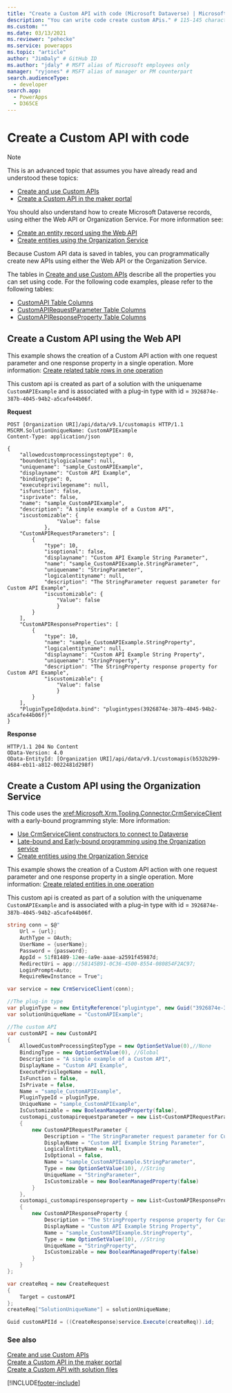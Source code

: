 ```yaml
---
title: "Create a Custom API with code (Microsoft Dataverse) | Microsoft Docs" # Intent and product brand in a unique string of 43-59 chars including spaces
description: "You can write code create custom APis." # 115-145 characters including spaces. This abstract displays in the search result.
ms.custom: ""
ms.date: 03/13/2021
ms.reviewer: "pehecke"
ms.service: powerapps
ms.topic: "article"
author: "JimDaly" # GitHub ID
ms.author: "jdaly" # MSFT alias of Microsoft employees only
manager: "ryjones" # MSFT alias of manager or PM counterpart
search.audienceType: 
  - developer
search.app: 
  - PowerApps
  - D365CE
---
```

# Create a Custom API with code

> [!NOTE]
> This is an advanced topic that assumes you have already read and understood these topics:
> - [Create and use Custom APIs](custom-api.md)
> - [Create a Custom API in the maker portal](create-custom-api-maker-portal.md)
>
> You should also understand how to create Microsoft Dataverse records, using either the Web API or Organization Service. For more information see:
> - [Create an entity record using the Web API](webapi/create-entity-web-api.md)
> - [Create entities using the Organization Service](org-service/entity-operations-create.md)

Because Custom API data is saved in tables, you can programmatically create new APIs using either the Web API or the Organization Service.

The tables in [Create and use Custom APIs](custom-api.md) describe all the properties you can set using code. For the following code examples, please refer to the following tables:

- [CustomAPI Table Columns](customapi-table-columns.md)
- [CustomAPIRequestParameter Table Columns](customapirequestparameter-table-columns.md)
- [CustomAPIResponseProperty Table Columns](customapiresponseproperty-table-columns.md)


## Create a Custom API using the Web API

This example shows the creation of a Custom API action with one request parameter and one response property in a single operation. More information: [Create related table rows in one operation](webapi/create-entity-web-api.md#create-related-table-rows-in-one-operation)

This custom api is created as part of a solution with the uniquename `CustomAPIExample` and is associated with a plug-in type with id = `3926874e-387b-4045-94b2-a5cafe44b06f`.

**Request**

```http
POST [Organization URI]/api/data/v9.1/customapis HTTP/1.1
MSCRM.SolutionUniqueName: CustomAPIExample
Content-Type: application/json

{
    "allowedcustomprocessingsteptype": 0,
    "boundentitylogicalname": null,
    "uniquename": "sample_CustomAPIExample",
    "displayname": "Custom API Example",
    "bindingtype": 0,
    "executeprivilegename": null,
    "isfunction": false,
    "isprivate": false,
    "name": "sample_CustomAPIExample",
    "description": "A simple example of a Custom API",
    "iscustomizable": {
                "Value": false
            },
    "CustomAPIRequestParameters": [
        {
            "type": 10,
            "isoptional": false,
            "displayname": "Custom API Example String Parameter",
            "name": "sample_CustomAPIExample.StringParameter",
            "uniquename": "StringParameter",
            "logicalentityname": null,
            "description": "The StringParameter request parameter for Custom API Example",
            "iscustomizable": {
                "Value": false
                }
        }
    ],
    "CustomAPIResponseProperties": [
        {
            "type": 10,
            "name": "sample_CustomAPIExample.StringProperty",
            "logicalentityname": null,
            "displayname": "Custom API Example String Property",
            "uniquename": "StringProperty",
            "description": "The StringProperty response property for Custom API Example",
            "iscustomizable": {
                "Value": false
                }
        }
    ],
    "PluginTypeId@odata.bind": "plugintypes(3926874e-387b-4045-94b2-a5cafe44b06f)"
}
```

**Response**

```http
HTTP/1.1 204 No Content
OData-Version: 4.0
OData-EntityId: [Organization URI]/api/data/v9.1/customapis(b532b299-4684-eb11-a812-0022481d298f)
```

## Create a Custom API using the Organization Service

This code uses the <xref:Microsoft.Xrm.Tooling.Connector.CrmServiceClient> with a early-bound programming style: More information: 

- [Use CrmServiceClient constructors to connect to Dataverse](xrm-tooling/use-crmserviceclient-constructors-connect.md)
- [Late-bound and Early-bound programming using the Organization service](org-service/early-bound-programming.md)
- [Create entities using the Organization Service](org-service/entity-operations-create.md)

This example shows the creation of a Custom API action with one request parameter and one response property in a single operation. More information: [Create related entities in one operation](org-service/entity-operations-create.md#create-related-entities-in-one-operation)

This custom api is created as part of a solution with the uniquename `CustomAPIExample` and is associated with a plug-in type with id = `3926874e-387b-4045-94b2-a5cafe44b06f`.

```csharp
string conn = $@"
    Url = {url};
    AuthType = OAuth;
    UserName = {userName};
    Password = {password};
    AppId = 51f81489-12ee-4a9e-aaae-a2591f45987d;
    RedirectUri = app://58145B91-0C36-4500-8554-080854F2AC97;
    LoginPrompt=Auto;
    RequireNewInstance = True";

var service = new CrmServiceClient(conn);

//The plug-in type
var pluginType = new EntityReference("plugintype", new Guid("3926874e-387b-4045-94b2-a5cafe44b06f"));
var solutionUniqueName = "CustomAPIExample";

//The custom API
var customAPI = new CustomAPI
{
    AllowedCustomProcessingStepType = new OptionSetValue(0),//None
    BindingType = new OptionSetValue(0), //Global
    Description = "A simple example of a Custom API",
    DisplayName = "Custom API Example",
    ExecutePrivilegeName = null,
    IsFunction = false,
    IsPrivate = false,
    Name = "sample_CustomAPIExample",
    PluginTypeId = pluginType,
    UniqueName = "sample_CustomAPIExample",
    IsCustomizable = new BooleanManagedProperty(false),
    customapi_customapirequestparameter = new List<CustomAPIRequestParameter>()
    {
        new CustomAPIRequestParameter {
            Description = "The StringParameter request parameter for Custom API Example",
            DisplayName = "Custom API Example String Parameter",
            LogicalEntityName = null,
            IsOptional = false,
            Name = "sample_CustomAPIExample.StringParameter",
            Type = new OptionSetValue(10), //String
            UniqueName = "StringParameter",
            IsCustomizable = new BooleanManagedProperty(false)
        }
    },
    customapi_customapiresponseproperty = new List<CustomAPIResponseProperty>()
    {
        new CustomAPIResponseProperty {
            Description = "The StringProperty response property for Custom API Example",
            DisplayName = "Custom API Example String Property",
            Name = "sample_CustomAPIExample.StringProperty",
            Type = new OptionSetValue(10), //String
            UniqueName = "StringProperty",
            IsCustomizable = new BooleanManagedProperty(false)
        }
    }
};

var createReq = new CreateRequest
{
    Target = customAPI
};
createReq["SolutionUniqueName"] = solutionUniqueName;

Guid customAPIId = ((CreateResponse)service.Execute(createReq)).id;
```

### See also

[Create and use Custom APIs](custom-api.md)<br/>
[Create a Custom API in the maker portal](create-custom-api-maker-portal.md)<br/>
[Create a Custom API with solution files](create-custom-api-solution.md)<br/>


[!INCLUDE[footer-include](../../includes/footer-banner.md)]